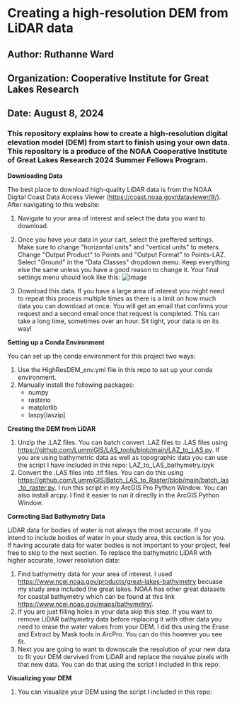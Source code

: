 # Creating a high-resolution DEM from LiDAR data
## Author: Ruthanne Ward
## Organization: Cooperative Institute for Great Lakes Research 
## Date: August 8, 2024

### This repository explains how to create a high-resolution digital elevation model (DEM) from start to finish using your own data. This repository is a produce of the NOAA Cooperative Institute of Great Lakes Research 2024 Summer Fellows Program.

**Downloading Data**

The best place to download high-quality LiDAR data is from the NOAA Digital Coast Data Access Viewer (https://coast.noaa.gov/dataviewer/#/). After navigating to this website: 
  1. Navigate to your area of interest and select the data you want to download.
  2. Once you have your data in your cart, select the preffered settings. Make sure to change "horizontal units" and "vertical units" to meters. Change "Output Product" to Points and "Output Format" to Points-LAZ. Select "Ground" in the "Data Classes" dropdown menu. Keep everything else the same unless you have a good reason to change it. Your final settings menu should look like this:
   ![image](https://github.com/user-attachments/assets/0cb7c437-9a80-4a52-81b9-096a25c33d96)

  3. Download this data. If you have a large area of interest you might need to repeat this process multiple times as there is a limit on how much data you can download at once. You will get an email that confirms your request and a second email once that request is completed. This can take a long time, sometimes over an hour. Sit tight, your data is on its way!

**Setting up a Conda Environment** 

You can set up the conda environment for this project two ways:
  1. Use the HighResDEM_env.yml file in this repo to set up your conda environment.
  2. Manually install the following packages:
       - numpy
       - rasterio
       - matplotlib
       - laspy[laszip]
    
**Creating the DEM from LiDAR**

  1. Unzip the .LAZ files. You can batch convert .LAZ files to .LAS files using https://github.com/LummiGIS/LAS_tools/blob/main/LAZ_to_LAS.py. If you are using bathymetric data as well as topographic data you can use the script I have included in this repo: LAZ_to_LAS_bathymetry.ipyk
  2. Convert the .LAS files into .tif files. You can do this using https://github.com/LummiGIS/Batch_LAS_to_Raster/blob/main/batch_las_to_raster.py. I run this script in my ArcGIS Pro Python Window. You can also install arcpy. I find it easier to run it directly in the ArcGIS Python Window.

**Correcting Bad Bathymetry Data** 

LiDAR data for bodies of water is not always the most accurate. If you intend to include bodies of water in your study area, this section is for you. If having accurate data for water bodies is not important to your project, feel free to skip to the next section. To replace the bathymetric LiDAR with higher accurate, lower resolution data: 
  1. Find bathymetry data for your area of interest. I used https://www.ncei.noaa.gov/products/great-lakes-bathymetry becuase my study area included the great lakes. NOAA has other great datasets for coastal bathymetry which can be found at this link https://www.ncei.noaa.gov/maps/bathymetry/.
  2. If you are just filling holes in your data skip this step. If you want to remove LiDAR bathymetry data before replacing it with other data you need to erase the water values from your DEM. I did this using the Erase and Extract by Mask tools in ArcPro. You can do this however you see fit.
  3. Next you are going to want to downscale the resolution of your new data to fit your DEM dervived from LiDAR and replace the novalue pixels with that new data. You can do that using the script I included in this repo:

**Visualizing your DEM** 
  1. You can visualize your DEM using the script I included in this repo: 
 
